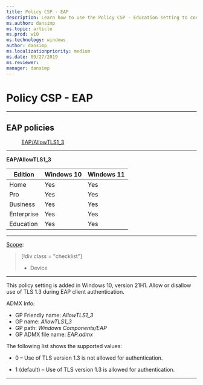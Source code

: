 ```yaml
---
title: Policy CSP - EAP
description: Learn how to use the Policy CSP - Education setting to control graphing functionality in the Windows Calculator app. 
ms.author: dansimp
ms.topic: article
ms.prod: w10
ms.technology: windows
author: dansimp
ms.localizationpriority: medium
ms.date: 09/27/2019
ms.reviewer: 
manager: dansimp
---
```


# Policy CSP - EAP


<hr/>

<!--Policies-->
## EAP policies  

<dl>
  <dd>
    <a href="#eap-allowtls1_3">EAP/AllowTLS1_3</a>
  </dd>
</dl>


<hr/>

<!--Policy-->
<a href="" id="eap-allowtls1_3"></a>**EAP/AllowTLS1_3**  

<!--SupportedSKUs-->

|Edition|Windows 10|Windows 11|
|--- |--- |--- |
|Home|Yes|Yes|
|Pro|Yes|Yes|
|Business|Yes|Yes|
|Enterprise|Yes|Yes|
|Education|Yes|Yes|


<!--/SupportedSKUs-->
<hr/>

<!--Scope-->
[Scope](./policy-configuration-service-provider.md#policy-scope):

> [!div class = "checklist"]
> * Device

<hr/>

<!--/Scope-->
<!--Description-->
This policy setting is added in Windows 10, version 21H1. Allow or disallow use of TLS 1.3 during EAP client authentication.

<!--/Description-->
<!--ADMXMapped-->
ADMX Info:  
-   GP Friendly name: *AllowTLS1_3*
-   GP name: *AllowTLS1_3*
-   GP path: *Windows Components/EAP*
-   GP ADMX file name: *EAP.admx*

<!--/ADMXMapped-->
<!--SupportedValues-->
The following list shows the supported values:  
- 0 – Use of TLS version 1.3 is not allowed for authentication.

- 1 (default) – Use of TLS version 1.3 is allowed for authentication.

<!--/SupportedValues-->
<!--/Policy-->

<hr/>


<!--/Policies-->

